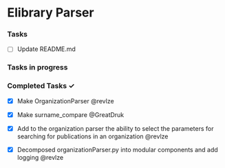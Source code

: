 # Elibrary Parser


### Tasks
- [ ] Update README.md

### Tasks in progress

### Completed Tasks ✓
- [x] Make OrganizationParser @revlze
- [x] Make surname_compare @GreatDruk
- [x] Add to the organization parser the ability to select the parameters for searching for publications in an organization @revlze
- [x] Decomposed organizationParser.py into modular components and add logging @revlze

